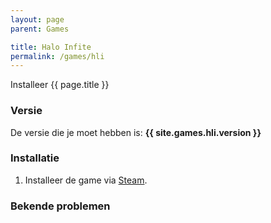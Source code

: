 ```yaml
---
layout: page
parent: Games

title: Halo Infite
permalink: /games/hli
---
```


Installeer {{ page.title }}

### Versie

De versie die je moet hebben is: **{{ site.games.hli.version }}**

### Installatie

1. Installeer de game via [Steam](steam://rungameid/1240440).

### Bekende problemen
